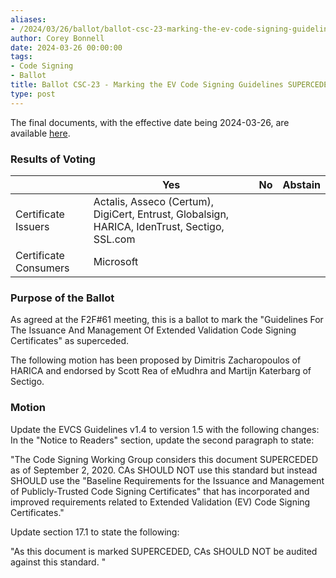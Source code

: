 ```yaml
---
aliases:
- /2024/03/26/ballot/ballot-csc-23-marking-the-ev-code-signing-guidelines-superceded
author: Corey Bonnell
date: 2024-03-26 00:00:00
tags:
- Code Signing
- Ballot
title: Ballot CSC-23 - Marking the EV Code Signing Guidelines SUPERCEDED
type: post
---
```


The final documents, with the effective date being 2024-03-26, are available [here][1].

### Results of Voting

|                       | Yes                                                          | No  | Abstain |
| --------------------- | ------------------------------------------------------------ | --- | ------- |
| Certificate Issuers   | Actalis, Asseco (Certum), DigiCert, Entrust, Globalsign, HARICA, IdenTrust, Sectigo, SSL.com | | |
| Certificate Consumers | Microsoft                                                    |     |         |

### Purpose of the Ballot

As agreed at the F2F#61 meeting, this is a ballot to mark the "Guidelines For The Issuance And Management Of Extended Validation Code Signing Certificates" as superceded. 

The following motion has been proposed by Dimitris Zacharopoulos of HARICA and endorsed by Scott Rea of eMudhra and Martijn Katerbarg of Sectigo.

### Motion

Update the EVCS Guidelines v1.4 to version 1.5 with the following changes:
In the "Notice to Readers" section, update the second paragraph to state:

"The Code Signing Working Group considers this document SUPERCEDED as of September 2, 2020. CAs SHOULD NOT use this standard but instead SHOULD use the "Baseline Requirements for the Issuance and Management of Publicly‐Trusted Code Signing Certificates" that has incorporated and improved requirements related to Extended Validation (EV) Code Signing Certificates."

Update section 17.1 to state the following:

"As this document is marked SUPERCEDED, CAs SHOULD NOT be audited against this standard. "

[1]: /working-groups/code-signing/ev-code-signing-certificate-guidelines
